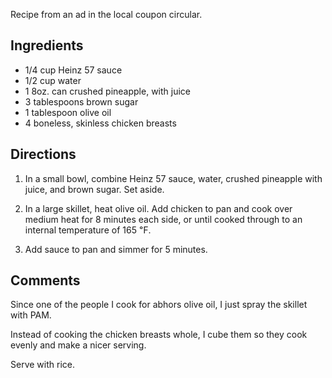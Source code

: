 <div id="wikitext">

<span id="excerpt"></span> Recipe from an ad in the local coupon
circular. <span id="excerptend"></span>

<span id="ingredients"></span>

Ingredients
-----------

-   1/4 cup Heinz 57 sauce
-   1/2 cup water
-   1 8oz. can crushed pineapple, with juice
-   3 tablespoons brown sugar
-   1 tablespoon olive oil
-   4 boneless, skinless chicken breasts

<span id="directions"></span>

Directions
----------

1.  In a small bowl, combine Heinz 57 sauce, water, crushed pineapple
    with juice, and brown sugar. Set aside.
    <div class="vspace">

    </div>

2.  In a large skillet, heat olive oil. Add chicken to pan and cook over
    medium heat for 8 minutes each side, or until cooked through to an
    internal temperature of 165 ℉.
    <div class="vspace">

    </div>

3.  Add sauce to pan and simmer for 5 minutes.

<span id="comments"></span>

Comments
--------

Since one of the people I cook for abhors olive oil, I just spray the
skillet with PAM.

Instead of cooking the chicken breasts whole, I cube them so they cook
evenly and make a nicer serving.

Serve with rice.

<div class="vspace">

</div>

<div class="vspace">

</div>

<div style="display: none;">

Summary: a tasty and spicy way to make chicken. Parent:(Recipes.)<span
class="wikiword">[MainDishes](http://wiki.tamouse.org?n=Recipes.MainDishes?action=print)</span>
<span
class="wikiword">[IncludeMe](http://wiki.tamouse.org?n=Recipes.IncludeMe?action=edit)[?](http://wiki.tamouse.org?n=Recipes.IncludeMe?action=edit)</span>:[Recipes.MainDishes](http://wiki.tamouse.org?n=Recipes.MainDishes?action=print)
Source: <http://heinz57.com>
Categories:[Recipes](http://wiki.tamouse.org?n=Category.Recipes),
[MainDish](http://wiki.tamouse.org?n=Category.MainDish),
[AmericanCuisine](http://wiki.tamouse.org?n=Category.AmericanCuisine)
Tags: chicken, heinz57, pineapple Posted: Sun Sep 1 13:52:15 CDT 2013

</div>

<div class="vspace">

</div>

</div>
